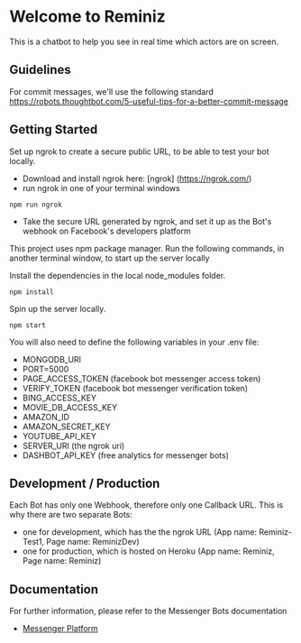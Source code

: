 # Welcome to Reminiz

This is a chatbot to help you see in real time which actors are on screen.

## Guidelines

For commit messages, we'll use the following standard https://robots.thoughtbot.com/5-useful-tips-for-a-better-commit-message

## Getting Started

Set up ngrok to create a secure public URL, to be able to test your bot locally.
* Download and install ngrok here: [ngrok] (https://ngrok.com/)
* run ngrok in one of your terminal windows 
```
npm run ngrok
```
* Take the secure URL generated by ngrok, and set it up as the Bot's webhook on Facebook's developers platform


This project uses npm package manager. Run the following commands, in another terminal window, to start up the server locally

Install the dependencies in the local node_modules folder.

```
npm install
```

Spin up the server locally.

```
npm start
```

You will also need to define the following variables in your .env file:

* MONGODB_URI
* PORT=5000
* PAGE_ACCESS_TOKEN (facebook bot messenger access token)
* VERIFY_TOKEN (facebook bot messenger verification token)
* BING_ACCESS_KEY
* MOVIE_DB_ACCESS_KEY
* AMAZON_ID
* AMAZON_SECRET_KEY
* YOUTUBE_API_KEY
* SERVER_URI (the ngrok uri)
* DASHBOT_API_KEY (free analytics for messenger bots)

## Development / Production

Each Bot has only one Webhook, therefore only one Callback URL.
This is why there are two separate Bots:
* one for development, which has the the ngrok URL (App name: Reminiz-Test1, Page name: ReminizDev)
* one for production, which is hosted on Heroku (App name: Reminiz, Page name: Reminiz)

## Documentation

For further information, please refer to the Messenger Bots documentation

* [Messenger Platform](https://developers.facebook.com/docs/messenger-platform)
